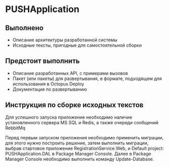 PUSHApplication
=====================
Выполнено
-----------------------------------
- Описание архитектуры разработанной системы
- Исходные тексты, пригодные для самостоятельной сборки 

Предстоит выполнить
-----------------------------------
- Описание разработанных API, с примерами вызовов
- Пакет (или пакеты) для развертывания, в формате, подходящем для использования в Octopus Deploy
- Документация по развертыванию

Инструкция по сборке исходных текстов
-----------------------------------
Для успешного запуска приложение необходимо наличие установленного сервера MS SQL и Redis, а также очереди сообщений RebbitMq

Перед первым запуском приложения необходимо применить миграции, для этого нужно построить решение, 
затем выполнить миграции, выбрав стартовое приложение RegistrationService.Web, и Default project: PUSHApplication.DAL в Package Manager Console.
Далее в Package Manager Console необходимо выполнить команду Update-Database.
